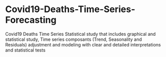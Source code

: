 # Covid19-Deaths-Time-Series-Forecasting
Covid19 Deaths Time Series Statistical study that includes graphical and statistical study, Time series composants (Trend, Seasonality and Residuals) adjustment and modeling with clear and detailed interpretations and statistical tests
